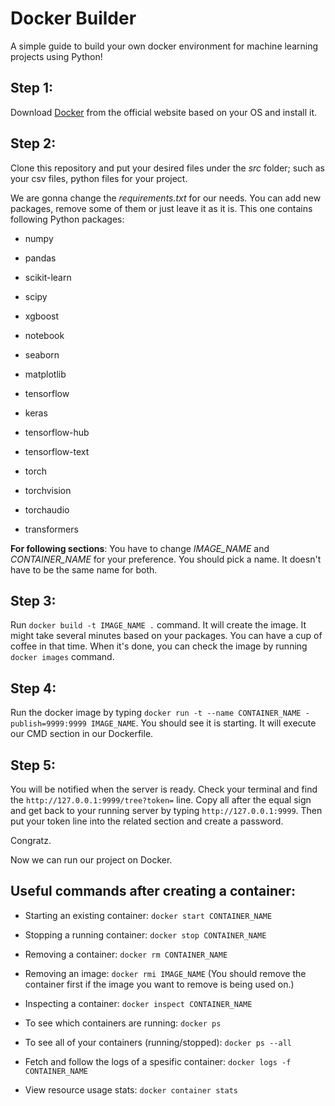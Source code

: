 # Docker Builder
A simple guide to build your own docker environment for machine learning projects using Python!

## Step 1:

Download [Docker](https://www.docker.com) from the official website based on your OS and install it.

## Step 2:

Clone this repository and put your desired files under the *src* folder; such as your csv files, python files for your project.

We are gonna change the *requirements.txt* for our needs. You can add new packages, remove some of them or just leave it as it is. This one contains following Python packages:

- numpy
- pandas
- scikit-learn
- scipy
- xgboost
- notebook

- seaborn
- matplotlib

- tensorflow
- keras
- tensorflow-hub
- tensorflow-text
- torch
- torchvision
- torchaudio
- transformers

**For following sections**: You have to change *IMAGE_NAME* and *CONTAINER_NAME* for your preference. You should pick a name. It doesn't have to be the same name for both.

## Step 3:

Run `docker build -t IMAGE_NAME .` command. It will create the image. It might take several minutes based on your packages. You can have a cup of coffee in that time.
When it's done, you can check the image by running `docker images` command.

## Step 4:

Run the docker image by typing `docker run -t --name CONTAINER_NAME -publish=9999:9999 IMAGE_NAME`.
You should see it is starting. It will execute our CMD section in our Dockerfile.

## Step 5:

You will be notified when the server is ready. Check your terminal and find the `http://127.0.0.1:9999/tree?token=` line. Copy all after the equal sign and get back to your running server by typing `http://127.0.0.1:9999`. Then put your token line into the related section and create a password.

Congratz.

Now we can run our project on Docker.

## Useful commands after creating a container:

- Starting an existing container: `docker start CONTAINER_NAME`

- Stopping a running container: `docker stop CONTAINER_NAME`

- Removing a container: `docker rm CONTAINER_NAME`

- Removing an image: `docker rmi IMAGE_NAME` (You should remove the container first if the image you want to remove is being used on.)

- Inspecting a container: `docker inspect CONTAINER_NAME`

- To see which containers are running: `docker ps`

- To see all of your containers (running/stopped): `docker ps --all`

- Fetch and follow the logs of a spesific container: `docker logs -f CONTAINER_NAME`

- View resource usage stats: `docker container stats`